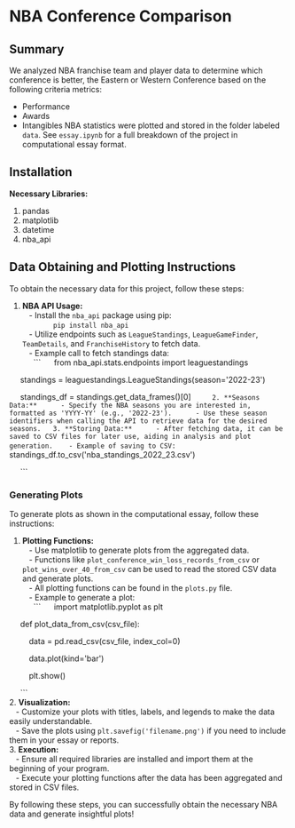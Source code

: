# NBA Conference Comparison
## Summary
We analyzed NBA franchise team and player data to determine which conference is better, the Eastern or Western Conference based on the following criteria metrics:
- Performance
- Awards
- Intangibles
NBA statistics were plotted and stored in the folder labeled `data`. See `essay.ipynb` for a full breakdown of the project in computational essay format.
## Installation
**Necessary Libraries:**
1. pandas
2. matplotlib
3. datetime
4. nba_api
## Data Obtaining and Plotting Instructions
To obtain the necessary data for this project, follow these steps:
1. **NBA API Usage:**  
   - Install the `nba_api` package using pip:  
     ```
     pip install nba_api
     ```  
   - Utilize endpoints such as `LeagueStandings`, `LeagueGameFinder`, `TeamDetails`, and `FranchiseHistory` to fetch data.  
   - Example call to fetch standings data:  
     ```
     from nba_api.stats.endpoints import leaguestandings

     standings = leaguestandings.LeagueStandings(season='2022-23')

     standings_df = standings.get_data_frames()[0]
     ```  
2. **Seasons Data:**  
   - Specify the NBA seasons you are interested in, formatted as 'YYYY-YY' (e.g., '2022-23').  
   - Use these season identifiers when calling the API to retrieve data for the desired seasons.  
3. **Storing Data:**  
   - After fetching data, it can be saved to CSV files for later use, aiding in analysis and plot generation.
   - Example of saving to CSV:  
     ```
     standings_df.to_csv('nba_standings_2022_23.csv')

     ```  
### Generating Plots
To generate plots as shown in the computational essay, follow these instructions:  
1. **Plotting Functions:**  
   - Use matplotlib to generate plots from the aggregated data.  
   - Functions like `plot_conference_win_loss_records_from_csv` or `plot_wins_over_40_from_csv` can be used to read the stored CSV data and generate plots.  
   - All plotting functions can be found in the `plots.py` file.  
   - Example to generate a plot:  
     ```
     import matplotlib.pyplot as plt

     def plot_data_from_csv(csv_file):

         data = pd.read_csv(csv_file, index_col=0)

         data.plot(kind='bar')

         plt.show()

     ```  
2. **Visualization:**  
   - Customize your plots with titles, labels, and legends to make the data easily understandable.  
   - Save the plots using `plt.savefig('filename.png')` if you need to include them in your essay or reports.  
3. **Execution:**  
   - Ensure all required libraries are installed and import them at the beginning of your program.  
   - Execute your plotting functions after the data has been aggregated and stored in CSV files.  

By following these steps, you can successfully obtain the necessary NBA data and generate insightful plots!